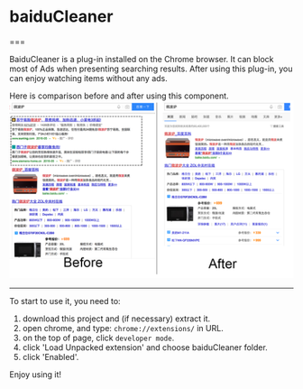 # baiduCleaner
===

BaiduCleaner is a plug-in installed on the Chrome browser. It can block most of Ads when presenting searching results. After using this plug-in, you can enjoy watching items without any ads.

Here is comparison before and after using this component.
![comparison](img/comparison.png)

---

To start to use it, you need to:

1. download this project and (if necessary) extract it.
2. open chrome, and type: `chrome://extensions/` in URL.
3. on the top of page, click `developer mode`.
4. click 'Load Unpacked extension' and choose baiduCleaner folder.
5. click 'Enabled'.

Enjoy using it!
